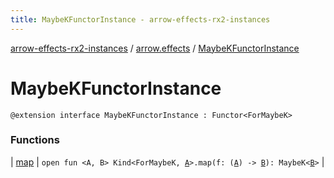 ```yaml
---
title: MaybeKFunctorInstance - arrow-effects-rx2-instances
---
```


[arrow-effects-rx2-instances](../../index.html) / [arrow.effects](../index.html) / [MaybeKFunctorInstance](./index.html)

# MaybeKFunctorInstance

`@extension interface MaybeKFunctorInstance : Functor<ForMaybeK>`

### Functions

| [map](map.html) | `open fun <A, B> Kind<ForMaybeK, `[`A`](map.html#A)`>.map(f: (`[`A`](map.html#A)`) -> `[`B`](map.html#B)`): MaybeK<`[`B`](map.html#B)`>` |

